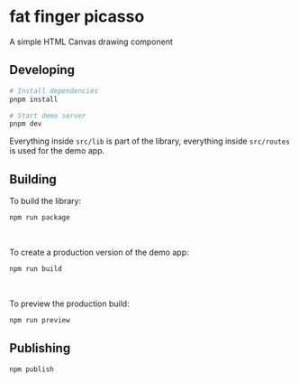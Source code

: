 # fat finger picasso

A simple HTML Canvas drawing component

## Developing

```bash
# Install dependencies
pnpm install

# Start demo server
pnpm dev
```

Everything inside `src/lib` is part of the library, everything inside `src/routes` is used for the demo app.

## Building

To build the library:

```bash
npm run package
```
<br>

To create a production version of the demo app:

```bash
npm run build
```
<br>

To preview the production build:

```bash
npm run preview
```

## Publishing

```bash
npm publish
```
